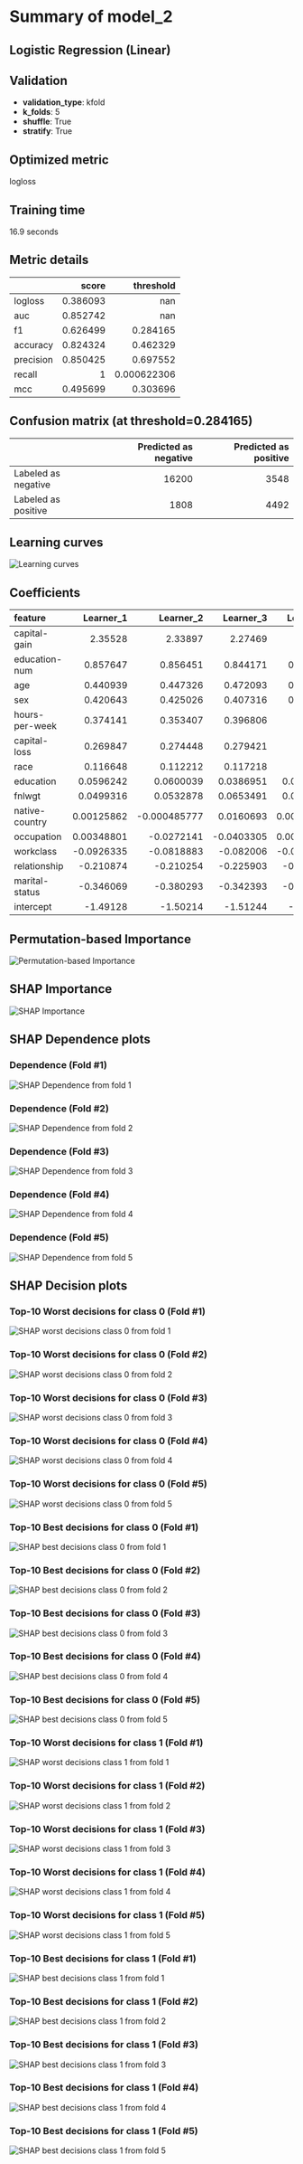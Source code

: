 # Summary of model_2

## Logistic Regression (Linear)

## Validation
 - **validation_type**: kfold
 - **k_folds**: 5
 - **shuffle**: True
 - **stratify**: True

## Optimized metric
logloss

## Training time

16.9 seconds

## Metric details
|           |    score |     threshold |
|:----------|---------:|--------------:|
| logloss   | 0.386093 | nan           |
| auc       | 0.852742 | nan           |
| f1        | 0.626499 |   0.284165    |
| accuracy  | 0.824324 |   0.462329    |
| precision | 0.850425 |   0.697552    |
| recall    | 1        |   0.000622306 |
| mcc       | 0.495699 |   0.303696    |


## Confusion matrix (at threshold=0.284165)
|                     |   Predicted as negative |   Predicted as positive |
|:--------------------|------------------------:|------------------------:|
| Labeled as negative |                   16200 |                    3548 |
| Labeled as positive |                    1808 |                    4492 |

## Learning curves
![Learning curves](learning_curves.png)

## Coefficients
| feature        |   Learner_1 |    Learner_2 |   Learner_3 |   Learner_4 |   Learner_5 |
|:---------------|------------:|-------------:|------------:|------------:|------------:|
| capital-gain   |  2.35528    |  2.33897     |   2.27469   |  2.23033    |   2.32843   |
| education-num  |  0.857647   |  0.856451    |   0.844171  |  0.853011   |   0.834431  |
| age            |  0.440939   |  0.447326    |   0.472093  |  0.476542   |   0.460026  |
| sex            |  0.420643   |  0.425026    |   0.407316  |  0.430091   |   0.435536  |
| hours-per-week |  0.374141   |  0.353407    |   0.396806  |  0.36961    |   0.37911   |
| capital-loss   |  0.269847   |  0.274448    |   0.279421  |  0.26233    |   0.275825  |
| race           |  0.116648   |  0.112212    |   0.117218  |  0.12879    |   0.122555  |
| education      |  0.0596242  |  0.0600039   |   0.0386951 |  0.0657353  |   0.078314  |
| fnlwgt         |  0.0499316  |  0.0532878   |   0.0653491 |  0.0447831  |   0.048418  |
| native-country |  0.00125862 | -0.000485777 |   0.0160693 |  0.00979267 |   0.04034   |
| occupation     |  0.00348801 | -0.0272141   |  -0.0403305 |  0.00302978 |  -0.050494  |
| workclass      | -0.0926335  | -0.0818883   |  -0.082006  | -0.0869455  |  -0.0876063 |
| relationship   | -0.210874   | -0.210254    |  -0.225903  | -0.194624   |  -0.200095  |
| marital-status | -0.346069   | -0.380293    |  -0.342393  | -0.343765   |  -0.351256  |
| intercept      | -1.49128    | -1.50214     |  -1.51244   | -1.50639    |  -1.49896   |


## Permutation-based Importance
![Permutation-based Importance](permutation_importance.png)

## SHAP Importance
![SHAP Importance](shap_importance.png)

## SHAP Dependence plots

### Dependence (Fold #1)
![SHAP Dependence from fold 1](learner_1_shap_dependence.png)
### Dependence (Fold #2)
![SHAP Dependence from fold 2](learner_2_shap_dependence.png)
### Dependence (Fold #3)
![SHAP Dependence from fold 3](learner_3_shap_dependence.png)
### Dependence (Fold #4)
![SHAP Dependence from fold 4](learner_4_shap_dependence.png)
### Dependence (Fold #5)
![SHAP Dependence from fold 5](learner_5_shap_dependence.png)

## SHAP Decision plots

### Top-10 Worst decisions for class 0 (Fold #1)
![SHAP worst decisions class 0 from fold 1](learner_1_shap_class_0_worst_decisions.png)
### Top-10 Worst decisions for class 0 (Fold #2)
![SHAP worst decisions class 0 from fold 2](learner_2_shap_class_0_worst_decisions.png)
### Top-10 Worst decisions for class 0 (Fold #3)
![SHAP worst decisions class 0 from fold 3](learner_3_shap_class_0_worst_decisions.png)
### Top-10 Worst decisions for class 0 (Fold #4)
![SHAP worst decisions class 0 from fold 4](learner_4_shap_class_0_worst_decisions.png)
### Top-10 Worst decisions for class 0 (Fold #5)
![SHAP worst decisions class 0 from fold 5](learner_5_shap_class_0_worst_decisions.png)
### Top-10 Best decisions for class 0 (Fold #1)
![SHAP best decisions class 0 from fold 1](learner_1_shap_class_0_best_decisions.png)
### Top-10 Best decisions for class 0 (Fold #2)
![SHAP best decisions class 0 from fold 2](learner_2_shap_class_0_best_decisions.png)
### Top-10 Best decisions for class 0 (Fold #3)
![SHAP best decisions class 0 from fold 3](learner_3_shap_class_0_best_decisions.png)
### Top-10 Best decisions for class 0 (Fold #4)
![SHAP best decisions class 0 from fold 4](learner_4_shap_class_0_best_decisions.png)
### Top-10 Best decisions for class 0 (Fold #5)
![SHAP best decisions class 0 from fold 5](learner_5_shap_class_0_best_decisions.png)
### Top-10 Worst decisions for class 1 (Fold #1)
![SHAP worst decisions class 1 from fold 1](learner_1_shap_class_1_worst_decisions.png)
### Top-10 Worst decisions for class 1 (Fold #2)
![SHAP worst decisions class 1 from fold 2](learner_2_shap_class_1_worst_decisions.png)
### Top-10 Worst decisions for class 1 (Fold #3)
![SHAP worst decisions class 1 from fold 3](learner_3_shap_class_1_worst_decisions.png)
### Top-10 Worst decisions for class 1 (Fold #4)
![SHAP worst decisions class 1 from fold 4](learner_4_shap_class_1_worst_decisions.png)
### Top-10 Worst decisions for class 1 (Fold #5)
![SHAP worst decisions class 1 from fold 5](learner_5_shap_class_1_worst_decisions.png)
### Top-10 Best decisions for class 1 (Fold #1)
![SHAP best decisions class 1 from fold 1](learner_1_shap_class_1_best_decisions.png)
### Top-10 Best decisions for class 1 (Fold #2)
![SHAP best decisions class 1 from fold 2](learner_2_shap_class_1_best_decisions.png)
### Top-10 Best decisions for class 1 (Fold #3)
![SHAP best decisions class 1 from fold 3](learner_3_shap_class_1_best_decisions.png)
### Top-10 Best decisions for class 1 (Fold #4)
![SHAP best decisions class 1 from fold 4](learner_4_shap_class_1_best_decisions.png)
### Top-10 Best decisions for class 1 (Fold #5)
![SHAP best decisions class 1 from fold 5](learner_5_shap_class_1_best_decisions.png)